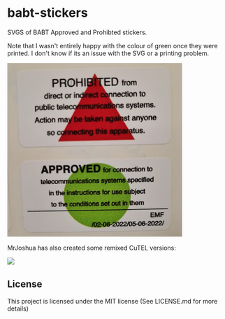 # babt-stickers

SVGS of BABT Approved and Prohibted stickers.

Note that I wasn't entirely happy with the colour of green once they were printed. I don't know if its an issue with the SVG or a printing problem.

<img src="images/babt-stickers.png" width="400">

MrJoshua has also created some remixed CuTEL versions:

<img src="images/cutel-stickers.png" width="400">

## License

This project is licensed under  the MIT license (See LICENSE.md for more details)

